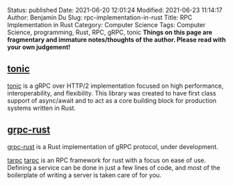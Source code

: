 Status: published
Date: 2021-06-20 12:01:24
Modified: 2021-06-23 11:14:17
Author: Benjamin Du
Slug: rpc-implementation-in-rust
Title: RPC Implementation in Rust
Category: Computer Science
Tags: Computer Science, programming, Rust, RPC, gRPC, tonic
**Things on this page are fragmentary and immature notes/thoughts of the author. Please read with your own judgement!**

## [tonic](https://github.com/hyperium/tonic)
[tonic](https://github.com/hyperium/tonic)
is a gRPC over HTTP/2 implementation focused on high performance, interoperability, and flexibility. 
This library was created to have first class support of async/await 
and to act as a core building block for production systems written in Rust.

## [grpc-rust](https://github.com/stepancheg/grpc-rust)
[grpc-rust](https://github.com/stepancheg/grpc-rust)
is a Rust implementation of gRPC protocol, under development.

[tarpc](https://github.com/google/tarpc)
[tarpc](https://github.com/google/tarpc)
is an RPC framework for rust with a focus on ease of use. 
Defining a service can be done in just a few lines of code, 
and most of the boilerplate of writing a server is taken care of for you.



